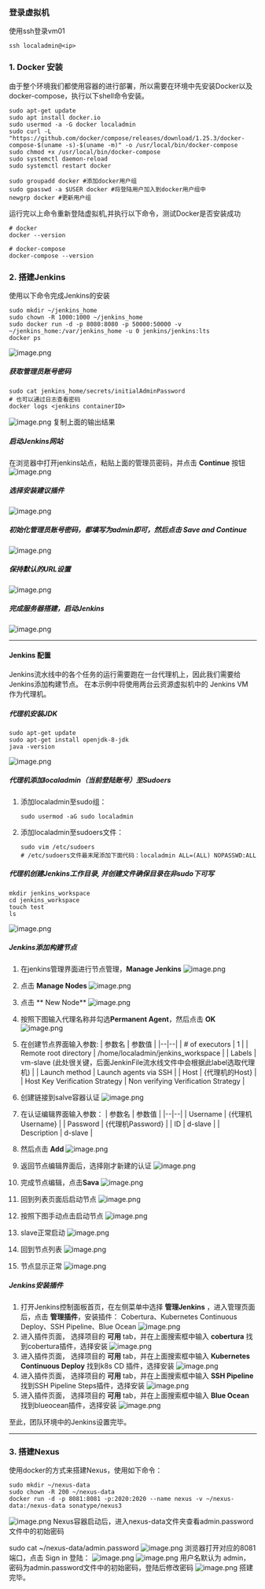 ### 登录虚拟机

使用ssh登录vm01
```
ssh localadmin@<ip>
```

### 1. Docker 安装

由于整个环境我们都使用容器的进行部署，所以需要在环境中先安装Docker以及docker-compose，执行以下shell命令安装。
```
sudo apt-get update
sudo apt install docker.io
sudo usermod -a -G docker localadmin
sudo curl -L "https://github.com/docker/compose/releases/download/1.25.3/docker-compose-$(uname -s)-$(uname -m)" -o /usr/local/bin/docker-compose
sudo chmod +x /usr/local/bin/docker-compose
sudo systemctl daemon-reload
sudo systemctl restart docker 

sudo groupadd docker #添加docker用户组
sudo gpasswd -a $USER docker #将登陆用户加入到docker用户组中
newgrp docker #更新用户组
```
运行完以上命令重新登陆虚拟机,并执行以下命令，测试Docker是否安装成功

```
# docker
docker --version

# docker-compose
docker-compose --version
```

### 2. 搭建Jenkins
使用以下命令完成Jenkins的安装

```
sudo mkdir ~/jenkins_home 
sudo chown -R 1000:1000 ~/jenkins_home
sudo docker run -d -p 8080:8080 -p 50000:50000 -v ~/jenkins_home:/var/jenkins_home -u 0 jenkins/jenkins:lts
docker ps
```
![image.png](images/teamguide-env-05.png)

##### 获取管理员账号密码
``` 
sudo cat jenkins_home/secrets/initialAdminPassword
# 也可以通过日志查看密码
docker logs <jenkins containerID>
```
![image.png](images/teamguide-env-06.png)
复制上面的输出结果

##### 启动Jenkins网站
在浏览器中打开jenkins站点，粘贴上面的管理员密码，并点击 **Continue** 按钮
![image.png](.attachments/image-e3ec56b5-7ecb-408e-a2f2-4a9f806f6044.png)

##### 选择安装建议插件
![image.png](.attachments/image-a41c5f66-6d30-476b-9bd9-b0eab010fd2e.png)

##### 初始化管理员账号密码，都填写为admin即可，然后点击 **Save and Continue**
![image.png](.attachments/image-a384fbd7-0205-4405-b31d-cbd84c69fb34.png)

##### 保持默认的URL设置
![image.png](.attachments/image-d645d145-3189-4960-9afa-93f4b77f3442.png)

##### 完成服务器搭建，启动Jenkins
![image.png](.attachments/image-c0287ce8-f8b7-4ab4-ab48-3d3a22980cd9.png)

****

#### Jenkins 配置
Jenkins流水线中的各个任务的运行需要跑在一台代理机上，因此我们需要给Jenkins添加构建节点。
在本示例中将使用两台云资源虚拟机中的 Jenkins VM 作为代理机。


##### 代理机安装JDK
```
sudo apt-get update
sudo apt-get install openjdk-8-jdk
java -version
```
![image.png](images/teamguide-env-07.png)

##### 代理机添加localadmin（当前登陆账号）至Sudoers
1. 添加localadmin至sudo组：
    ```
    sudo usermod -aG sudo localadmin
    ```
1. 添加localadmin至sudoers文件：
    ```    
    sudo vim /etc/sudoers
    # /etc/sudoers文件最末尾添加下面代码：localadmin ALL=(ALL) NOPASSWD:ALL
    ```

##### 代理机创建Jenkins工作目录, 并创建文件确保目录在非sudo下可写
  ```
  mkdir jenkins_workspace
  cd jenkins_workspace
  touch test
  ls
  ```
![image.png](images/teamguide-env-08.png)


##### Jenkins添加构建节点
1. 在jenkins管理界面进行节点管理，**Manage Jenkins**
![image.png](.attachments/image-11b5a0bd-b400-467b-b98c-4c344a74db9f.png)

1. 点击 **Manage Nodes** 
![image.png](.attachments/image-0dc74956-80c3-4a37-bfe0-850fd2213e6e.png)

1. 点击  ** New Node**
![image.png](.attachments/image-db115b9c-00be-4206-8753-5610dd18c426.png)

1. 按照下图输入代理名称并勾选**Permanent Agent**，然后点击 **OK**
![image.png](.attachments/image-ace3ea5f-52f2-4013-b065-84419feb7e46.png)

1. 在创建节点界面输入参数:
    | 参数名 | 参数值 |
    |--|--|
    | # of executors | 1 |
    | Remote root directory	 | /home/localadmin/jenkins_workspace |
    | Labels | vm-slave (此处很关键，后面JenkinFile流水线文件中会根据此label选取代理机) |
    | Launch method | Launch agents via SSH |
    | Host | {代理机的Host} |
    | Host Key Verification Strategy | Non verifying Verification Strategy |

1. 创建链接到salve容器认证
![image.png](.attachments/image-85931b08-91f1-42f1-97f6-1ba1d681eeeb.png)

1. 在认证编辑界面输入参数：
    | 参数名 | 参数值 |
    |--|--|
    | Username | {代理机Username} |
    | Password | {代理机Password} |
    | ID | d-slave |
    | Description | d-slave |

1. 然后点击 **Add**
![image.png](.attachments/image-d235d0cf-666a-456c-bad0-ee0a1ac81b4b.png)

1. 返回节点编辑界面后，选择刚才新建的认证
![image.png](.attachments/image-030ed7e1-3465-45a5-804a-d77d7f5d16a2.png)

1. 完成节点编辑，点击**Sava**
![image.png](.attachments/image-eb750ef8-02a1-4b01-99ae-02d2ec3a97a4.png)

1. 回到列表页面后启动节点
![image.png](.attachments/image-5be50e60-6c2e-45fa-8e26-840d8b4054b0.png)

1. 按照下图手动点击启动节点
![image.png](.attachments/image-c3b64c49-4aad-48c2-8f0d-edb4bf079d0c.png)

1. slave正常启动
![image.png](.attachments/image-84216118-0f35-404d-8783-df5e5f988dd3.png)

1. 回到节点列表
![image.png](.attachments/image-9ad7c3e6-3fd0-4c47-9e39-c2e3951010d5.png)

1. 节点显示正常
![image.png](.attachments/image-c4719f72-3235-4e3d-8a4b-cfb2f3576e2e.png)

##### Jenkins安装插件

1. 打开Jenkins控制面板首页，在左侧菜单中选择 **管理Jenkins** ，进入管理页面后，点击 **管理插件**，安装插件： Cobertura、Kubernetes Continuous Deploy、SSH Pipeline、Blue Ocean
![image.png](.attachments/image-8a08c02b-a942-47b1-9bfd-54cdb2429495.png)
1. 进入插件页面， 选择项目的 **可用** tab，并在上面搜索框中输入 **cobertura** 找到cobertura插件，选择安装
![image.png](images/teamguide-ci-03.png)
1. 进入插件页面， 选择项目的 **可用** tab，并在上面搜索框中输入 **Kubernetes Continuous Deploy** 找到k8s CD 插件，选择安装
![image.png](images/teamguide-ci-04.png)
1. 进入插件页面， 选择项目的 **可用** tab，并在上面搜索框中输入 **SSH Pipeline** 找到SSH Pipeline Steps插件，选择安装
![image.png](images/teamguide-ci-05.png)
1. 进入插件页面， 选择项目的 **可用** tab，并在上面搜索框中输入 **Blue Ocean** 找到blueocean插件，选择安装
![image.png](.attachments/image-339b4bef-042b-41fd-b375-fced13429eab.png)

至此，团队环境中的Jenkins设置完毕。
****
### 3. 搭建Nexus
使用docker的方式来搭建Nexus，使用如下命令：
```
sudo mkdir ~/nexus-data 
sudo chown -R 200 ~/nexus-data
docker run -d -p 8081:8081 -p:2020:2020 --name nexus -v ~/nexus-data:/nexus-data sonatype/nexus3
```
![image.png](images/teamguide-env-00.png)
Nexus容器启动后，进入nexus-data文件夹查看admin.password文件中的初始密码

sudo cat ~/nexus-data/admin.password
![image.png](images/teamguide-env-01.png)
浏览器打开对应的8081端口，点击 Sign in 登陆：
![image.png](images/teamguide-env-02.png)
![image.png](images/teamguide-env-03.png)
用户名默认为 admin，密码为admin.password文件中的初始密码，登陆后修改密码
![image.png](images/teamguide-env-04.png)
搭建完毕。